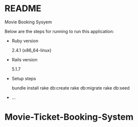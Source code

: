 <!-- # README

This README would normally document whatever steps are necessary to get the
application up and running.

Things you may want to cover:

* Ruby version

* System dependencies

* Configuration

* Database creation

* Database initialization

* How to run the test suite

* Services (job queues, cache servers, search engines, etc.)

* Deployment instructions

* ...

https://github.com/pradnya-madnaik1008/Movie-Ticket-Booking-System

Rails version: 5.1.7
Ruby version: 2.4.1 (x86_64-linux)  
 -->

 # README

Movie Booking Sysyem

Below are the steps for running to run this application:

* Ruby version

	2.4.1 (x86_64-linux)

* Rails version

	5.1.7

* Setup steps

	bundle install
	rake db:create
	rake db:migrate
	rake db:seed

* ...
# Movie-Ticket-Booking-System
